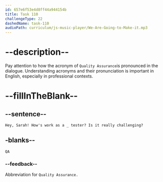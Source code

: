 ```yaml
---
id: 657e6f53e4d8ff44a944154b
title: Task 110
challengeType: 22
dashedName: task-110
audioPath: curriculum/js-music-player/We-Are-Going-to-Make-it.mp3
---
```


# --description--

Pay attention to how the acronym of `Quality Assurance`is pronounced in the dialogue. Understanding acronyms and their pronunciation is important in English, especially in professional contexts.

# --fillInTheBlank--

## --sentence--

`Hey, Sarah! How's work as a _ tester? Is it really challenging?`

## -blanks--

`QA`

### --feedback--

Abbreviation for `Quality Assurance.`
